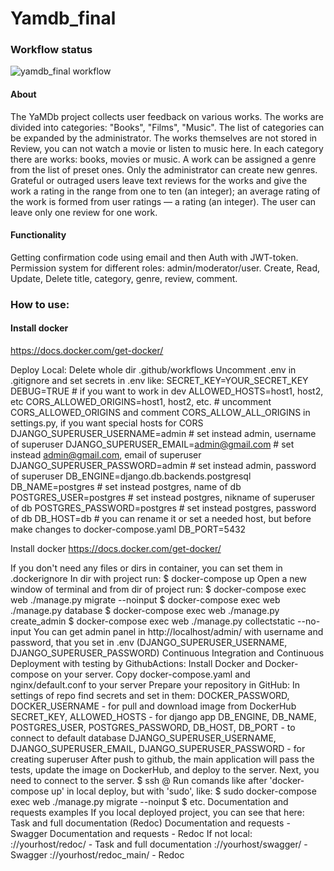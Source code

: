 # Yamdb_final
### Workflow status
![yamdb_final workflow](https://github.com/feyaschuk/yamdb_final/actions/workflows/yamdb_workflow.yaml/badge.svg)

#### About
The YaMDb project collects user feedback on various works. The works are divided into categories: "Books", "Films", "Music". The list of categories can be expanded by the administrator.
The works themselves are not stored in Review, you can not watch a movie or listen to music here.
In each category there are works: books, movies or music.
A work can be assigned a genre from the list of preset ones. Only the administrator can create new genres.
Grateful or outraged users leave text reviews for the works and give the work a rating in the range from one to ten (an integer); an average rating of the work is formed from user ratings — a rating (an integer). The user can leave only one review for one work.

#### Functionality
Getting confirmation code using email and then Auth with JWT-token.
Permission system for different roles: admin/moderator/user.
Create, Read, Update, Delete title, category, genre, review, comment.

### How to use:
#### Install docker 
https://docs.docker.com/get-docker/





Deploy
Local:
Delete whole dir .github/workflows
Uncomment .env in .gitignore and set secrets in .env like:
SECRET_KEY=YOUR_SECRET_KEY
DEBUG=TRUE # if you want to work in dev
ALLOWED_HOSTS=host1, host2, etc 
CORS_ALLOWED_ORIGINS=host1, host2, etc. # uncomment CORS_ALLOWED_ORIGINS and comment CORS_ALLOW_ALL_ORIGINS in settings.py, if you want  special hosts for CORS
DJANGO_SUPERUSER_USERNAME=admin # set instead admin, username of superuser
DJANGO_SUPERUSER_EMAIL=admin@gmail.com # set instead admin@gmail.com, email of superuser
DJANGO_SUPERUSER_PASSWORD=admin # set instead admin, password of superuser
DB_ENGINE=django.db.backends.postgresql
DB_NAME=postgres # set instead postgres, name of db
POSTGRES_USER=postgres # set instead postgres, nikname of superuser of db
POSTGRES_PASSWORD=postgres # set instead postgres, password of db
DB_HOST=db # you can rename it or set a needed host, but before make changes to docker-compose.yaml
DB_PORT=5432


Install docker https://docs.docker.com/get-docker/

If you don't need any files or dirs in container, you can set them in .dockerignore
In dir with project run:
$ docker-compose up
Open a new window of terminal and from dir of project run:
$ docker-compose exec web ./manage.py migrate --noinput
$ docker-compose exec web ./manage.py database
$ docker-compose exec web ./manage.py create_admin
$ docker-compose exec web ./manage.py collectstatic --no-input 
You can get admin panel in http://localhost/admin/ with username and password, that you set in .env (DJANGO_SUPERUSER_USERNAME, DJANGO_SUPERUSER_PASSWORD)
Continuous Integration and Continuous Deployment with testing by GithubActions:
Install Docker and Docker-compose on your server.
Copy docker-compose.yaml and nginx/default.conf to your server
Prepare your repository in GitHub:
In settings of repo find secrets and set in them:
DOCKER_PASSWORD, DOCKER_USERNAME - for pull and download image from DockerHub
SECRET_KEY, ALLOWED_HOSTS - for django app
DB_ENGINE, DB_NAME, POSTGRES_USER, POSTGRES_PASSWORD, DB_HOST, DB_PORT - to connect to default database
DJANGO_SUPERUSER_USERNAME, DJANGO_SUPERUSER_EMAIL, DJANGO_SUPERUSER_PASSWORD - for creating superuser
After push to github, the main application will pass the tests, update the image on DockerHub, and deploy to the server. Next, you need to connect to the server.
$ ssh <USER>@<HOST>
Run comands like after 'docker-compose up' in local deploy, but with 'sudo', like:
$ sudo docker-compose exec web ./manage.py migrate --noinput
$ etc.
Documentation and requests examples
If you local deployed project, you can see that here:
Task and full documentation (Redoc)
Documentation and requests - Swagger
Documentation and requests - Redoc
If not local:
://yourhost/redoc/ - Task and full documentation
://yourhost/swagger/ - Swagger
://yourhost/redoc_main/ - Redoc
